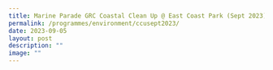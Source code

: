 ```yaml
---
title: Marine Parade GRC Coastal Clean Up @ East Coast Park (Sept 2023)
permalink: /programmes/environment/ccusept2023/
date: 2023-09-05
layout: post
description: ""
image: ""
---
```

